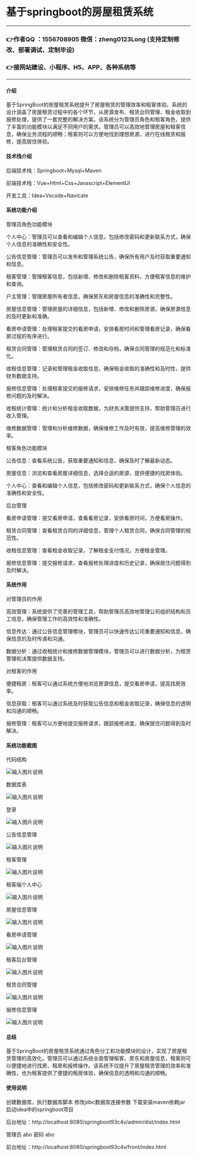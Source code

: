 # 基于springboot的房屋租赁系统

---
### 👉作者QQ ：1556708905 微信：zheng0123Long (支持定制修改、部署调试、定制毕设)

### 👉接网站建设、小程序、H5、APP、各种系统等

---

#### 介绍

基于SpringBoot的房屋租赁系统提升了房屋租赁的管理效率和租客体验。系统的设计涵盖了房屋租赁过程中的各个环节，从房源发布、租赁合同管理、租金收取到报修处理，提供了一套完整的解决方案。该系统分为管理员角色和租客角色，提供了丰富的功能模块以满足不同用户的需求。管理员可以高效地管理房屋和租客信息，确保业务流程的顺畅；租客则可以方便地找到理想房源，进行在线租赁和报修，提高居住体验。

#### 技术栈介绍

后端技术栈：Springboot+Mysql+Maven

前端技术栈：Vue+Html+Css+Javascript+ElementUI

开发工具：Idea+Vscode+Navicate


#### 系统功能介绍

管理员角色功能模块

个人中心：管理员可以查看和编辑个人信息，包括修改密码和更新联系方式，确保个人信息的准确性和安全性。

公告信息管理：管理员可以发布和管理系统公告，确保所有用户及时获取重要通知和信息。

租客管理：管理租客信息，包括新增、修改和删除租客资料，方便租客信息的维护和查询。

户主管理：管理房屋所有者信息，确保房东和房屋信息的准确性和完整性。

房屋信息管理：管理房屋的详细信息，包括新增、修改和删除房源，确保房源信息的及时更新和准确。

看房申请管理：处理租客提交的看房申请，安排看房时间和管理看房记录，确保看房过程的有序进行。

租赁合同管理：管理租赁合同的签订、修改和存档，确保合同管理的规范化和标准化。

收租信息管理：记录和管理租金收取信息，确保租金收取的准确性和及时性，提供财务数据支持。

报修信息管理：处理租客提交的报修请求，安排维修任务并跟踪维修进度，确保报修问题的及时解决。

收租统计管理：统计和分析租金收取数据，为财务决策提供支持，帮助管理员进行收入管理。

维修数据管理：管理和分析维修数据，确保维修工作及时有效，提高维修管理的效率。

租客角色功能模块

公告信息：查看系统公告，获取重要通知和信息，确保及时了解最新动态。

房屋信息：浏览和查看房屋详细信息，选择合适的房源，提供便捷的找房体验。

个人中心：查看和编辑个人信息，包括修改密码和更新联系方式，确保个人信息的准确性和安全性。

后台管理

看房申请管理：提交看房申请，查看看房记录，安排看房时间，方便看房操作。

租赁合同管理：查看租赁合同的详细信息，管理个人租赁合同，确保合同管理的规范性。

收租信息管理：查看租金收取记录，了解租金支付情况，方便租金管理。

报修信息管理：提交报修请求，查看报修处理进度和历史记录，确保居住问题得到及时解决。

#### 系统作用

对管理员的作用

高效管理：系统提供了完善的管理工具，帮助管理员高效地管理公司组织结构和员工信息，确保管理工作的高效性和准确性。

信息传达：通过公告信息管理模块，管理员可以快速传达公司重要通知和信息，确保信息的及时传递和沟通。

数据分析：通过收租统计和维修数据管理模块，管理员可以进行数据分析，为租赁管理和决策提供数据支持。

对租客的作用

便捷租房：租客可以通过系统方便地浏览房源信息，提交看房申请，提高找房效率。

信息获取：租客可以通过系统及时获取公告信息和租金收取记录，确保信息的透明和沟通的顺畅。

报修管理：租客可以方便地提交报修请求，跟踪报修进度，确保居住问题得到及时解决。

#### 系统功能截图

代码结构

![输入图片说明](images/9e52e339bf0fd8f970d1ab8d80a741b.png)

数据库表

![输入图片说明](images/2e8cd40348e3394ee543739e227e574.png)

登录

![输入图片说明](images/b5f9befdc7418b0070264e92ea93014.png)

公告信息管理

![输入图片说明](images/f29f7606382fcfe6590cb50e517d1a1.png)

租客管理

![输入图片说明](images/e5be138923cee8252daa02768bb7fe5.png)

租客端个人中心

![输入图片说明](images/207cebdf6a1bc99212053a69b0c963f.png)

房屋信息管理

![输入图片说明](images/1de9270e3afe4a584484f286f8c285b.png)

看房申请管理

![输入图片说明](images/75b00b7b95ef6d4d3004bbd37ddb81a.png)

租客后台管理

![输入图片说明](images/518da816cf1c3504dd89ebafb32c87f.png)

租赁合同管理

![输入图片说明](images/378e6d084e03de003d2e8727031a991.png)

报修信息管理

![输入图片说明](images/0d461afe52698199690771aed6b395d.png)

#### 总结

基于SpringBoot的房屋租赁系统通过角色分工和功能模块的设计，实现了房屋租赁管理的高效化。管理员可以通过系统全面管理租客、房东和房屋信息，租客则可以便捷地进行找房、租房和报修操作。该系统不仅提升了房屋租赁管理的效率和准确性，也为租客提供了便捷的租房体验，确保信息的透明和沟通的顺畅。

#### 使用说明

创建数据库，执行数据库脚本 修改jdbc数据库连接参数 下载安装maven依赖jar 启动idea中的springboot项目

后台地址：http://localhost:8080/springboot93c4v/admin/dist/index.html

管理员  abo 密码 abo

前台地址：http://localhost:8080/springboot93c4v/front/index.html


